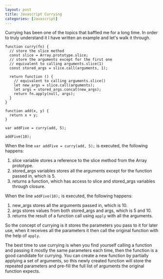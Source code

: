 ```yaml
---
layout: post
title: Javascript Currying
categories: [Javascript]
---
```


Currying has been one of the topics that baffled me for a long time. In order to truly understand it I have written an example and let's walk it through.

```
function curry(fn) {
  // store the slice method
  const slice = Array.prototype.slice;
  // store the arguments except for the first one
  // equivalent to calling arguments.slice(1)
  const stored_args = slice.call(arguments, 1);    
  
  return function () {
    // equivalent to calling arguments.slice()
    let new_args = slice.call(arguments);
    let args = stored_args.concat(new_args);               
    return fn.apply(null, args);
  }
}

function add(x, y) {
  return x + y;
}

var addFive = curry(add, 5);

addFive(10);
```

When the line `var addFive = curry(add, 5);` is executed, the following happens:

1. slice variable stores a reference to the slice method from the Array prototype.
2. stored_args variables stores all the arguments except for the function passed in, which is 5.
3. returns a function, which has access to slice and stored_args variables through closure.

When the line `addFive(10);` is executed, the following happens:

1. new_args stores all the arguments passed in, which is 10.
2. args stores values from both stored_args and args, which is 5 and 10.
3. returns the result of a function call using `apply` with all the arguments.

So the concept of currying is it stores the parameters you pass to it for later use, when it receives all the parameters it then call the original function with the help of `apply`.

The best time to use currying is when you find yourself calling a function and passing it mostly the same parameters each time, then the function is a good candidate for currying. You can create a new function by partially applying a set of arguments, so this newly created function will store the repeated parameters and pre-fill the full list of arguments the original function expects.
